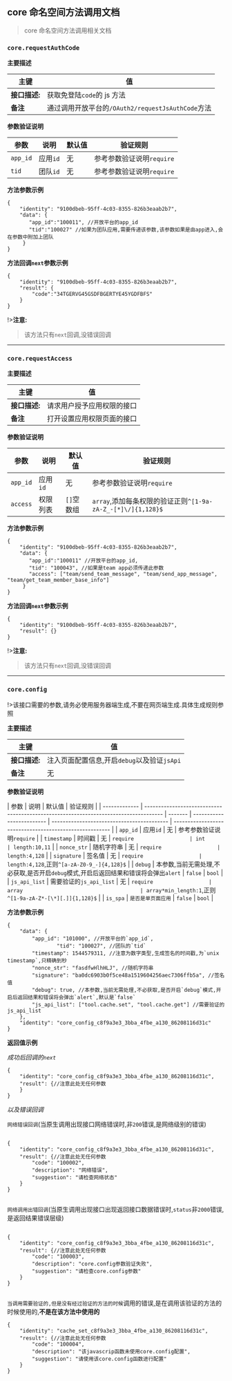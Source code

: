 ## **core 命名空间方法调用文档**

> core 命名空间方法调用相关文档

### `core.requestAuthCode`

**主要描述**

| 主键          | 值                                                |
| ------------- | ------------------------------------------------- |
| **接口描述:** | 获取免登陆`code`的 js 方法                        |
| **备注**      | 通过调用开放平台的`/OAuth2/requestJsAuthCode`方法 |

**参数验证说明**

| 参数     | 说明     | 默认值 | 验证规则                  |
| -------- | -------- | ------ | ------------------------- |
| `app_id` | 应用`id` | 无     | 参考参数验证说明`require` |
| `tid`    | 团队`id` | 无     | 参考参数验证说明`require` |

**方法参数示例**

```
{
    "identity": "9100dbeb-95ff-4c03-8355-826b3eaab2b7",
    "data": {
       "app_id":"100011", //开放平台的app_id
       "tid":"100027" //如果为团队应用,需要传递该参数,该参数如果是由app进入,会在参数中附加上团队
     }
}

```

**方法回调`next`参数示例**

```
{
    "identity": "9100dbeb-95ff-4c03-8355-826b3eaab2b7",
    "result": {
        "code":"34TGERVG45GSDFBGERTYE45YGDFBFS"
    }
}

```

!>**注意:**

> 该方法只有`next`回调,没错误回调

---

### `core.requestAccess`

**主要描述**

| 主键          | 值                         |
| ------------- | -------------------------- |
| **接口描述:** | 请求用户授予应用权限的接口 |
| **备注**      | 打开设置应用权限页面的接口 |

**参数验证说明**

| 参数     | 说明     | 默认值     | 验证规则                                                    |
| -------- | -------- | ---------- | ----------------------------------------------------------- |
| `app_id` | 应用`id` | 无         | 参考参数验证说明`require`                                   |
| `access` | 权限列表 | `[]`空数组 | `array`,添加每条权限的验证正则`^[1-9a-zA-Z_-[*]\/]{1,128}$` |

**方法参数示例**

```
{
    "identity": "9100dbeb-95ff-4c03-8355-826b3eaab2b7",
    "data": {
       "app_id":"100011" //开放平台的app_id,
       "tid": "100043", //如果是team app必须传递此参数
       "access": ["team/send_team_message", "team/send_app_message", "team/get_team_member_base_info"]
     }
}

```

**方法回调`next`参数示例**

```
{
    "identity": "9100dbeb-95ff-4c03-8355-826b3eaab2b7",
    "result": {}
}

```

!>**注意:**

> 该方法只有`next`回调,没错误回调

---

### `core.config`

!>该接口需要的参数,请务必使用服务器端生成,不要在网页端生成.具体生成规则参照

**主要描述**

| 主键          | 值                                          |
| ------------- | ------------------------------------------- |
| **接口描述:** | 注入页面配置信息,开启`debug`以及验证`jsApi` |
| **备注**      | 无                                          |

**参数验证说明**

| 参数          | 说明                                                                                 | 默认值  | 验证规则                  |
| ------------- | ------------------------------------------------------------------------------------ | ------- | ------------------------- | ------------------------------------------ | ------------------------------------------------------- |
| `app_id`      | 应用`id`                                                                             | 无      | 参考参数验证说明`require` |
| `timestamp`   | 时间戳                                                                               | 无      | `require                  | int                                        | length:10,11`                                           |
| `nonce_str`   | 随机字符串                                                                           | 无      | `require                  | length:4,128`                              |
| `signature`   | 签名值                                                                               | 无      | `require                  | length:4,128`,正则`^[a-zA-Z0-9_-]{4,128}$` |
| `debug`       | 本参数,当前无需处理,不必获取,是否开启`debug`模式,开启后返回结果和错误将会弹出`alert` | `false` | `bool`                    |
| `js_api_list` | 需要验证的`js_api_list`                                                              | 无      | `require                  | array                                      | array*min_length:1`,正则`^[1-9a-zA-Z*-[\*][.]]{1,128}$` |
| `is_spa`      | `是否是单页面应用`                                                                   | `false` | `bool`                    |

**方法参数示例**

```
{
	"data": {
		"app_id": "101000", //开放平台的`app_id`,
                "tid": "100027", //团队的`tid`
		"timestamp": 1544579311, //注意为数字类型,生成签名的时间戳,为`unix timestamp`,只精确到秒
		"nonce_str": "fasdfwHlhHLJ", //随机字符串
		"signature": "ba0dc6903b0f5ce48a1519604256aec7306ffb5a", //签名值
		"debug": true, //本参数,当前无需处理,不必获取,是否开启`debug`模式,开启后返回结果和错误将会弹出`alert`,默认是`false`
		"js_api_list": ["tool.cache.set", "tool.cache.get"] //需要验证的js_api_list
	},
	"identity": "core_config_c8f9a3e3_3bba_4fbe_a130_86208116d31c"
}

```

**返回值示例**

_成功后回调的`next`_

```
{
    "identity": "core_config_c8f9a3e3_3bba_4fbe_a130_86208116d31c",
    "result": {//注意此处无任何参数
    }
}

```

_以及错误回调_

`网络错误回调`(当原生调用出现接口网络错误时,非`200`错误,是网络级别的错误)

```

{
    "identity": "core_config_c8f9a3e3_3bba_4fbe_a130_86208116d31c",
    "result": {//注意此处无任何参数
        "code": "100002",
		"description": "网络错误",
        "suggestion": "请检查网络状态"
    }
}


```

`网络调用出错回调`(当原生调用出现接口出现返回接口数据错误时,`status`非`2000`错误,是返回结果错误层级)

```

{
    "identity": "core_config_c8f9a3e3_3bba_4fbe_a130_86208116d31c",
    "result": {//注意此处无任何参数
        "code": "100003",
		"description": "core.config参数验证失败",
        "suggestion": "请检查core.config参数"
    }
}


```

`当调用需要验证的,但是没有经过验证的方法的时候`调用的错误,是在调用该验证的方法的时候使用的,**不是在该方法中使用的**

```
{
    "identity": "cache_set_c8f9a3e3_3bba_4fbe_a130_86208116d31c",
    "result": {//注意此处无任何参数
        "code": "100004",
		"description": "该javascrip函数未使用core.config配置",
        "suggestion": "请使用该core.config函数进行配置"
    }
}
```
